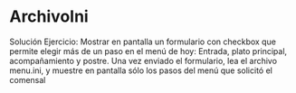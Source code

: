 # ArchivoIni
Solución Ejercicio: Mostrar en pantalla un formulario con checkbox que permite elegir más de un paso en el menú de hoy: Entrada, plato principal, acompañamiento y postre. Una vez enviado el formulario, lea el archivo menu.ini, y muestre en pantalla sólo los pasos del menú que solicitó el comensal
